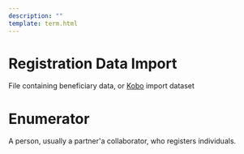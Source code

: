 ```yaml
---
description: ""
template: term.html
---
```


# Registration Data Import

File containing beneficiary data, or [Kobo](kobo) import dataset

# Enumerator

A person, usually a partner'a collaborator, who registers individuals.
